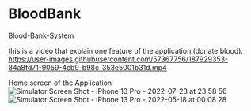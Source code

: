 # BloodBank
Blood-Bank-System



this is a video that explain one feature of the application (donate blood).
https://user-images.githubusercontent.com/57367756/187929353-84a8fd71-9059-4cb9-b98c-353e5001b31d.mp4





Home screen of the Application
![Simulator Screen Shot - iPhone 13 Pro - 2022-07-23 at 23 58 56](https://user-images.githubusercontent.com/57367756/180624220-226894dc-23ab-4629-a55d-6835a283afbd.png)
![Simulator Screen Shot - iPhone 13 Pro - 2022-05-18 at 00 08 28](https://user-images.githubusercontent.com/57367756/187927509-2ecf7764-fc4e-4448-90dd-32f005d67f68.png)






